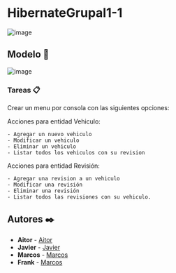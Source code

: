 # HibernateGrupal1-1

![image](https://user-images.githubusercontent.com/117438320/201529668-8e4992b8-750f-49db-92c8-ff9fc1f5839e.png)


## Modelo 🚀


![image](https://user-images.githubusercontent.com/117438320/201530739-8aa28087-f0f1-4ead-983a-b9ad62b57d43.png)


### Tareas 📋

Crear un menu por consola con las siguientes opciones:

Acciones para entidad Vehiculo:
```
- Agregar un nuevo vehiculo
- Modificar un vehiculo
- Eliminar un vehiculo
- Listar todos los vehiculos con su revision
```

Acciones para entidad Revisión:
```
- Agregar una revision a un vehiculo
- Modificar una revisión
- Eliminar una revisión
- Listar todos las revisiones con su vehiculo.
```


## Autores ✒️

* **Aitor** - [Aitor]([https://github.com/AitorTheThinker](https://github.com/AitorTheThinker))
* **Javier** - [Javier]([https://github.com/Medra235](https://github.com/Medra235))
* **Marcos** - [Marcos]([https://github.com/MVillena1](https://github.com/MVillena1))
* **Frank** - [Marcos]([https://github.com/Fraankz](https://github.com/Fraankz))


